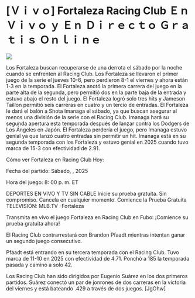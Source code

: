 # [Ｖｉｖｏ] Fortaleza Racing Club Ｅｎ Ｖｉｖｏ ｙ Ｅｎ Ｄｉｒｅｃｔｏ Ｇｒａｔｉｓ Ｏｎｌｉｎｅ  
  
  
[![](https://i.imgur.com/qSNzIqt.png)](https://movie.rssnews.media/FggXKRPpQ.php)  
  
Los Fortaleza buscan recuperarse de una derrota el sábado por la noche cuando se enfrenten al Racing Club. Los Fortaleza se llevaron el primer juego de la serie el jueves 10-6, pero perdieron 8-1 el viernes y ahora están 1-3 en la temporada. El Fortaleza anotó la primera carrera del juego en la parte alta de la segunda, pero permitió dos en la parte baja de la entrada y estuvo abajo el resto del juego. El Fortaleza logró solo tres hits y Jameson Taillon permitió seis carreras en cuatro y un tercio de entradas. El Fortaleza le dará el balón a Shota Imanaga el sábado, ya que buscan asegurar al menos una división de la serie con el Racing Club. Imanaga hará su segunda apertura esta temporada después de lanzar contra los Dodgers de Los Ángeles en Japón. El Fortaleza perdería el juego, pero Imanaga estuvo genial ya que lanzó cuatro entradas sin permitir un hit. Imanaga está en su segunda temporada con los Fortaleza y estuvo genial en 2025 cuando tuvo marca de 15-3 con efectividad de 2.91.

Cómo ver Fortaleza en Racing Club Hoy:

Fecha del partido: Sábado, , 2025

Hora del juego: 8: 00 p. m. ET

DEPORTES EN VIVO Y TV SIN CABLE
Inicie su prueba gratuita. Sin compromiso. Cancela en cualquier momento.
Comience la Prueba Gratuita
TELEVISIÓN: MLB.TV -Fortaleza

Transmita en vivo el juego Fortaleza en Racing Club en Fubo: ¡Comience su prueba gratuita ahora! 

El Racing Club contrarrestará con Brandon Pfaadt mientras intentan ganar un segundo juego consecutivo.

Pfaadt está entrando en su tercera temporada con el Racing Club. Tuvo marca de 11-10 en 2025 con efectividad de 4.71. Ponchó a 185 la temporada pasada y caminó a solo 42.

Los Racing Club han sido dirigidos por Eugenio Suárez en los dos primeros partidos. Suárez conectó un par de jonrones de dos carreras en la victoria del viernes y está bateando .429 a través de dos juegos. [JgOhw]